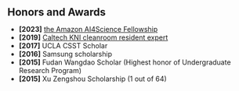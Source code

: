 <h1 id="Award"></h1>

<h2 style="margin: 60px 0px 10px;">Honors and Awards</h2>

<ul>
  <li>
    <strong>[2023]</strong> <a href="https://www.eas.caltech.edu/news/changhao-xu-receives-ai4science-fellowship">the Amazon AI4Science Fellowship</a>
  </li>
  <li>
    <strong>[2019]</strong> <a href=".assets/doc/caltech_cleanroom_resident_expert.png">Caltech KNI cleanroom resident expert</a>
  </li>
  <li>
    <strong>[2017]</strong> UCLA CSST Scholar
  </li>
  <li>
    <strong>[2016]</strong> Samsung scholarship
  </li>
  <li>
    <strong>[2015]</strong> Fudan Wangdao Scholar (Highest honor of Undergraduate Research Program)
  </li>
  <li>
    <strong>[2015]</strong> Xu Zengshou Scholarship (1 out of 64)
  </li>
</ul>